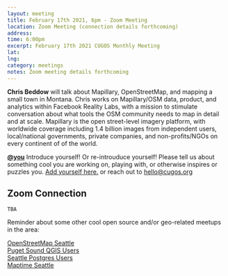 ```yaml
---
layout: meeting
title: February 17th 2021, 6pm - Zoom Meeting
location: Zoom Meeting (connection details forthcoming)
address:
time: 6:00pm
excerpt: February 17th 2021 CUGOS Monthly Meeting
lat:
lng:
category: meetings
notes: Zoom meeting details forthcoming
---
```


**Chris Beddow** will talk about Mapillary, OpenStreetMap, and mapping a small town in Montana. Chris works on Mapillary/OSM data, product, and analytics within Facebook Reality Labs, with a mission to stimulate conversation about what tools the OSM community needs to map in detail and at scale. Mapillary is the open street-level imagery platform, with worldwide coverage including 1.4 billion images from independent users, local/national governments, private companies, and non-profits/NGOs on every continent of of the world.

**[@you](http://cugos.org/people/)** Introduce yourself! Or re-introuduce yourself! Please tell us about something cool you are working on, playing with, or otherwise inspires or puzzles you. [Add yourself here.](https://github.com/cugos/cugos.github.com/blob/master/meetings/_posts/2020-11-18-cugos_monthly.md) or reach out to hello@cugos.org

## Zoom Connection

```
TBA

```

Reminder about some other cool open source and/or geo-related meetups in the area:

[OpenStreetMap Seattle](https://www.meetup.com/OpenStreetMap-Seattle/)  
[Puget Sound QGIS Users](https://www.meetup.com/Puget-Sound-QGIS-Users-Group/)  
[Seattle Postgres Users](https://www.meetup.com/Seattle-Postgres/)  
[Maptime Seattle](https://www.meetup.com/MaptimeSEA/)
